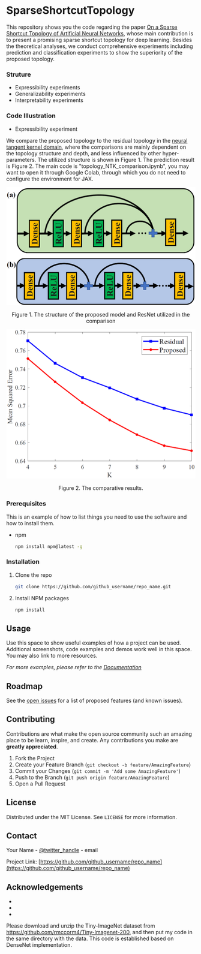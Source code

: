 <!-- ABOUT THE PROJECT -->
# SparseShortcutTopology

This repository shows you the code regarding the paper [On  a  Sparse  Shortcut  Topology  of  Artificial  Neural  Networks](https://arxiv.org/abs/1811.09003), whose main contribution is to present a promising sparse shortcut topology for deep learning. Besides the theoretical analyses, we conduct comprehensive experiments including prediction and classification experiments to show the superiority of the proposed topology. 


### Struture

* Expressibility experiments
* Generalizability experiments
* Interpretability experiments


### Code Illustration

* Expressibility experiment

We compare the proposed topology to the residual topology in the [neural tangent kernel domain](https://arxiv.org/abs/1904.11955), where the comparisons are mainly dependent on the topology structure and depth, and less influenced by other hyper-parameters. The utilized structure is shown in Figure 1. The prediction result is Figure 2. The main code is "topology_NTK_comparison.ipynb", you may want to open it through Google Colab, through which you do not need to configure the environment for JAX. 

<p align="center">
  <img width="800" src="https://github.com/FengleiFan/SparseShortcutTopology/blob/main/expressibility%20experiment/structure.png" alt="Material Bread logo">
</p>

<p align="center">
  Figure 1. The structure of the proposed model and ResNet utilized in the comparison
</p>




![Figure 2](https://github.com/FengleiFan/SparseShortcutTopology/blob/main/expressibility%20experiment/NTK_results.png)
<center>Figure 2. The comparative results.</center>

### Prerequisites

This is an example of how to list things you need to use the software and how to install them.
* npm
  ```sh
  npm install npm@latest -g
  ```

### Installation

1. Clone the repo
   ```sh
   git clone https://github.com/github_username/repo_name.git
   ```
2. Install NPM packages
   ```sh
   npm install
   ```



<!-- USAGE EXAMPLES -->
## Usage

Use this space to show useful examples of how a project can be used. Additional screenshots, code examples and demos work well in this space. You may also link to more resources.

_For more examples, please refer to the [Documentation](https://example.com)_



<!-- ROADMAP -->
## Roadmap

See the [open issues](https://github.com/github_username/repo_name/issues) for a list of proposed features (and known issues).



<!-- CONTRIBUTING -->
## Contributing

Contributions are what make the open source community such an amazing place to be learn, inspire, and create. Any contributions you make are **greatly appreciated**.

1. Fork the Project
2. Create your Feature Branch (`git checkout -b feature/AmazingFeature`)
3. Commit your Changes (`git commit -m 'Add some AmazingFeature'`)
4. Push to the Branch (`git push origin feature/AmazingFeature`)
5. Open a Pull Request



<!-- LICENSE -->
## License

Distributed under the MIT License. See `LICENSE` for more information.



<!-- CONTACT -->
## Contact

Your Name - [@twitter_handle](https://twitter.com/twitter_handle) - email

Project Link: [https://github.com/github_username/repo_name](https://github.com/github_username/repo_name)



<!-- ACKNOWLEDGEMENTS -->
## Acknowledgements

* []()
* []()
* []()





<!-- MARKDOWN LINKS & IMAGES -->
<!-- https://www.markdownguide.org/basic-syntax/#reference-style-links -->
[contributors-shield]: https://img.shields.io/github/contributors/github_username/repo.svg?style=for-the-badge
[contributors-url]: https://github.com/github_username/repo/graphs/contributors
[forks-shield]: https://img.shields.io/github/forks/github_username/repo.svg?style=for-the-badge
[forks-url]: https://github.com/github_username/repo/network/members
[stars-shield]: https://img.shields.io/github/stars/github_username/repo.svg?style=for-the-badge
[stars-url]: https://github.com/github_username/repo/stargazers
[issues-shield]: https://img.shields.io/github/issues/github_username/repo.svg?style=for-the-badge
[issues-url]: https://github.com/github_username/repo/issues
[license-shield]: https://img.shields.io/github/license/github_username/repo.svg?style=for-the-badge
[license-url]: https://github.com/github_username/repo/blob/master/LICENSE.txt
[linkedin-shield]: https://img.shields.io/badge/-LinkedIn-black.svg?style=for-the-badge&logo=linkedin&colorB=555
[linkedin-url]: https://linkedin.com/in/github_username




Please download and unzip the Tiny-ImageNet dataset from https://github.com/rmccorm4/Tiny-Imagenet-200, and then put my code in the same directory with the data. 
This code is established based on DenseNet implementation. 


